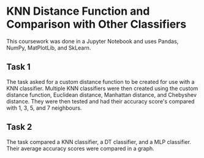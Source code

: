 # KNN Distance Function and Comparison with Other Classifiers

This coursework was done in a Jupyter Notebook and uses Pandas, NumPy, MatPlotLib, and SkLearn.

## Task 1

The task asked for a custom distance function to be created for use with a KNN classifier. Multiple KNN classifiers were then created using the custom distance function, Euclidean distance, Manhattan distance, and Chebyshev distance. They were then tested and had their accuracy score's compared with 1, 3, 5, and 7 neighbours.

## Task 2

The task compared a KNN classifier, a DT classifier, and a MLP classifier. Their average accuracy scores were compared in a graph. 
